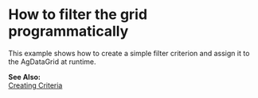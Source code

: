 # How to filter the grid programmatically


<p>This example shows how to create a simple filter criterion and assign it to the AgDataGrid at runtime.</p><p><strong>See Also:</strong><br />
<a href="http://documentation.devexpress.com/#XPO/CustomDocument2038">Creating Criteria</a></p>

<br/>


